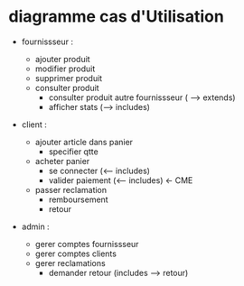 # diagramme cas d'Utilisation

- fournissseur :
    - ajouter produit
    - modifier produit
    - supprimer produit
    - consulter produit
        - consulter produit autre fournissseur ( --> extends)
        - afficher stats (--> includes)

- client :
    - ajouter article dans panier
        - specifier qtte
    - acheter panier
        - se connecter (<-- includes)
        - valider paiement (<-- includes) <- CME
    - passer reclamation
        - remboursement
        - retour

- admin :
    - gerer comptes fournissseur
    - gerer comptes clients
    - gerer reclamations
        - demander retour (includes --> retour)



